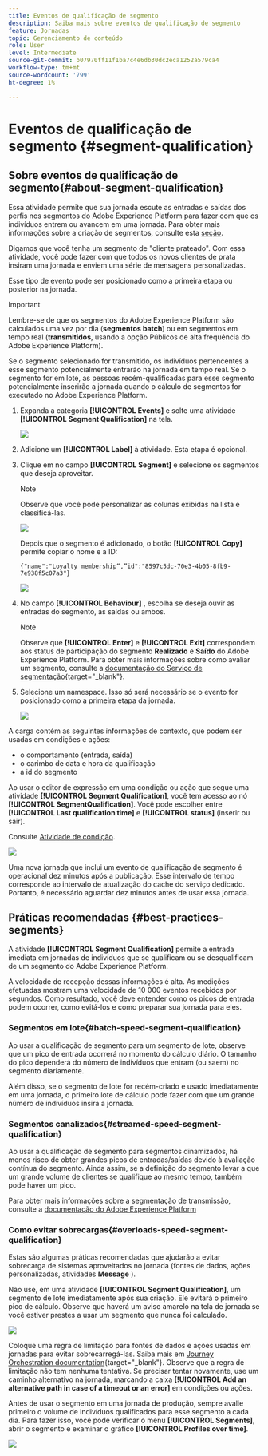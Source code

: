 ```yaml
---
title: Eventos de qualificação de segmento
description: Saiba mais sobre eventos de qualificação de segmento
feature: Jornadas
topic: Gerenciamento de conteúdo
role: User
level: Intermediate
source-git-commit: b07970ff11f1ba7c4e6db30dc2eca1252a579ca4
workflow-type: tm+mt
source-wordcount: '799'
ht-degree: 1%

---
```


# Eventos de qualificação de segmento {#segment-qualification}

## Sobre eventos de qualificação de segmento{#about-segment-qualification}

Essa atividade permite que sua jornada escute as entradas e saídas dos perfis nos segmentos do Adobe Experience Platform para fazer com que os indivíduos entrem ou avancem em uma jornada. Para obter mais informações sobre a criação de segmentos, consulte esta [seção](../segment/about-segments.md).

Digamos que você tenha um segmento de &quot;cliente prateado&quot;. Com essa atividade, você pode fazer com que todos os novos clientes de prata insiram uma jornada e enviem uma série de mensagens personalizadas.

Esse tipo de evento pode ser posicionado como a primeira etapa ou posterior na jornada.

>[!IMPORTANT]
>
>Lembre-se de que os segmentos do Adobe Experience Platform são calculados uma vez por dia (**segmentos batch**) ou em segmentos em tempo real (**transmitidos**, usando a opção Públicos de alta frequência do Adobe Experience Platform).
>
>Se o segmento selecionado for transmitido, os indivíduos pertencentes a esse segmento potencialmente entrarão na jornada em tempo real. Se o segmento for em lote, as pessoas recém-qualificadas para esse segmento potencialmente inserirão a jornada quando o cálculo de segmentos for executado no Adobe Experience Platform.


1. Expanda a categoria **[!UICONTROL Events]** e solte uma atividade **[!UICONTROL Segment Qualification]** na tela.

   ![](../assets/segment5.png)

1. Adicione um **[!UICONTROL Label]** à atividade. Esta etapa é opcional.

1. Clique em no campo **[!UICONTROL Segment]** e selecione os segmentos que deseja aproveitar.

   >[!NOTE]
   >
   >Observe que você pode personalizar as colunas exibidas na lista e classificá-las.

   ![](../assets/segment6.png)

   Depois que o segmento é adicionado, o botão **[!UICONTROL Copy]** permite copiar o nome e a ID:

   `{"name":"Loyalty membership“,”id":"8597c5dc-70e3-4b05-8fb9-7e938f5c07a3"}`

   ![](../assets/segment-copy.png)

1. No campo **[!UICONTROL Behaviour]** , escolha se deseja ouvir as entradas do segmento, as saídas ou ambos.

   >[!NOTE]
   >
   >Observe que **[!UICONTROL Enter]** e **[!UICONTROL Exit]** correspondem aos status de participação do segmento **Realizado** e **Saído** do Adobe Experience Platform. Para obter mais informações sobre como avaliar um segmento, consulte a [documentação do Serviço de segmentação](https://experienceleague.adobe.com/docs/experience-platform/segmentation/tutorials/evaluate-a-segment.html?lang=en#interpret-segment-results){target=&quot;_blank&quot;}.

1. Selecione um namespace. Isso só será necessário se o evento for posicionado como a primeira etapa da jornada.

   ![](../assets/segment7.png)

A carga contém as seguintes informações de contexto, que podem ser usadas em condições e ações:

* o comportamento (entrada, saída)
* o carimbo de data e hora da qualificação
* a id do segmento

Ao usar o editor de expressão em uma condição ou ação que segue uma atividade **[!UICONTROL Segment Qualification]**, você tem acesso ao nó **[!UICONTROL SegmentQualification]**. Você pode escolher entre **[!UICONTROL Last qualification time]** e **[!UICONTROL status]** (inserir ou sair).

Consulte [Atividade de condição](../building-journeys/condition-activity.md#about_condition).

![](../assets/segment8.png)

Uma nova jornada que inclui um evento de qualificação de segmento é operacional dez minutos após a publicação. Esse intervalo de tempo corresponde ao intervalo de atualização do cache do serviço dedicado. Portanto, é necessário aguardar dez minutos antes de usar essa jornada.

## Práticas recomendadas {#best-practices-segments}

A atividade **[!UICONTROL Segment Qualification]** permite a entrada imediata em jornadas de indivíduos que se qualificam ou se desqualificam de um segmento do Adobe Experience Platform.

A velocidade de recepção dessas informações é alta. As medições efetuadas mostram uma velocidade de 10 000 eventos recebidos por segundos. Como resultado, você deve entender como os picos de entrada podem ocorrer, como evitá-los e como preparar sua jornada para eles.

### Segmentos em lote{#batch-speed-segment-qualification}

Ao usar a qualificação de segmento para um segmento de lote, observe que um pico de entrada ocorrerá no momento do cálculo diário. O tamanho do pico dependerá do número de indivíduos que entram (ou saem) no segmento diariamente.

Além disso, se o segmento de lote for recém-criado e usado imediatamente em uma jornada, o primeiro lote de cálculo pode fazer com que um grande número de indivíduos insira a jornada.

### Segmentos canalizados{#streamed-speed-segment-qualification}

Ao usar a qualificação de segmento para segmentos dinamizados, há menos risco de obter grandes picos de entradas/saídas devido à avaliação contínua do segmento. Ainda assim, se a definição do segmento levar a que um grande volume de clientes se qualifique ao mesmo tempo, também pode haver um pico.

Para obter mais informações sobre a segmentação de transmissão, consulte a [documentação do Adobe Experience Platform](https://experienceleague.adobe.com/docs/experience-platform/segmentation/api/streaming-segmentation.html#api)

### Como evitar sobrecargas{#overloads-speed-segment-qualification}

Estas são algumas práticas recomendadas que ajudarão a evitar sobrecarga de sistemas aproveitados no jornada (fontes de dados, ações personalizadas, atividades **Message** ).

Não use, em uma atividade **[!UICONTROL Segment Qualification]**, um segmento de lote imediatamente após sua criação. Ele evitará o primeiro pico de cálculo. Observe que haverá um aviso amarelo na tela de jornada se você estiver prestes a usar um segmento que nunca foi calculado.

![](../assets/segment-error.png)

Coloque uma regra de limitação para fontes de dados e ações usadas em jornadas para evitar sobrecarregá-las. Saiba mais em [Journey Orchestration documentation](https://experienceleague.adobe.com/docs/journeys/using/working-with-apis/capping.html){target=&quot;_blank&quot;}. Observe que a regra de limitação não tem nenhuma tentativa. Se precisar tentar novamente, use um caminho alternativo na jornada, marcando a caixa **[!UICONTROL Add an alternative path in case of a timeout or an error]** em condições ou ações.

Antes de usar o segmento em uma jornada de produção, sempre avalie primeiro o volume de indivíduos qualificados para esse segmento a cada dia. Para fazer isso, você pode verificar o menu **[!UICONTROL Segments]**, abrir o segmento e examinar o gráfico **[!UICONTROL Profiles over time]**.

![](../assets/segment-overload.png)
